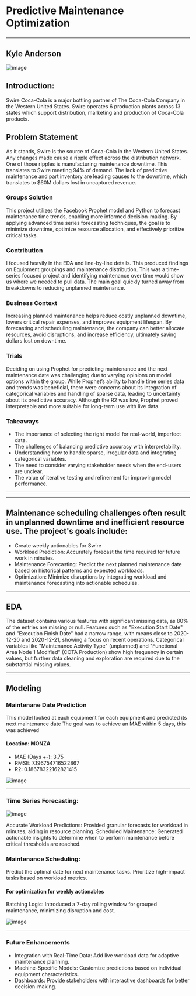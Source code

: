 # Predictive Maintenance Optimization
### 
---
Kyle Anderson
---


![image](https://github.com/user-attachments/assets/795701a7-b73b-4485-8d2c-cb51adb0ad32)

## Introduction: 

Swire Coca-Cola is a major bottling partner of The Coca-Cola Company in the Western United States. Swire operates 6 production plants across 13 states which support distribution, marketing and production of Coca-Cola products. 

## Problem Statement
As it stands, Swire is the source of Coca-Cola in the Western United States. Any changes made cause a ripple effect across the distribution network. One of those ripples is manufacturing maintenance downtime. This translates to Swire meeting 94% of demand. The lack of predictive maintenance and part inventory are leading causes to the downtime, which translates to $60M dollars lost in uncaptured revenue.  

### Groups Solution
This project utilizes the Facebook Prophet model and Python to forecast maintenance time trends, enabling more informed decision-making. By applying advanced time series forecasting techniques, the goal is to minimize downtime, optimize resource allocation, and effectively prioritize critical tasks.

### Contribution
I focused heavily in the EDA and line-by-line details. This produced findings on Equipment groupings and maintenance distribution. This was a time-series focused project and identifying maintenance over time would show us where we needed to pull data. The main goal quickly turned away from breakdowns to reducing unplanned maintenance.

### Business Context
Increasing planned maintenance helps reduce costly unplanned downtime, lowers critical repair expenses, and improves equipment lifespan. By forecasting and scheduling maintenance, the company can better allocate resources, avoid disruptions, and increase efficiency, ultimately saving dollars lost on downtime.

### Trials
Deciding on using Prophet for predicting maintenance and the next maintenance date was challenging due to varying opinions on model options within the group. While Prophet’s ability to handle time series data and trends was beneficial, there were concerns about its integration of categorical variables and handling of sparse data, leading to uncertainty about its predictive accuracy. Although the R2 was low, Prophet proved interpretable and more suitable for long-term use with live data.

### Takeaways
* The importance of selecting the right model for real-world, imperfect data.
* The challenges of balancing predictive accuracy with interpretability.
* Understanding how to handle sparse, irregular data and integrating categorical variables.
* The need to consider varying stakeholder needs when the end-users are unclear.
* The value of iterative testing and refinement for improving model performance.

---
---

## Maintenance scheduling challenges often result in unplanned downtime and inefficient resource use. The project's goals include:

* Create weekly actionables for Swire
* Workload Prediction: Accurately forecast the time required for future work in minutes.
* Maintenance Forecasting: Predict the next planned maintenance date based on historical patterns and expected workloads.
* Optimization: Minimize disruptions by integrating workload and maintenance forecasting into actionable schedules.

---

## EDA
The dataset contains various features with significant missing data, as 80% of the entries are missing or null. Features such as "Execution Start Date" and "Execution Finish Date" had a narrow range, with means close to 2020-12-20 and 2020-12-21, showing a focus on recent operations. Categorical variables like "Maintenance Activity Type" (unplanned) and "Functional Area Node 1 Modified" (COTA Production) show high frequency in certain values, but further data cleaning and exploration are required due to the substantial missing values.

---

## Modeling

### Maintenane Date Prediction
This model looked at each equipment for each equipment and predicted its next maintenance date
The goal was to achieve an MAE within 5 days, this was achieved

#### Location: MONZA
* MAE (Days +-): 3.75
* RMSE: 7.196754716522867
* R2: 0.18678322162821415


![image](https://github.com/user-attachments/assets/cd0f1556-4508-4ede-a248-4dfdd415e33c)


---

### Time Series Forecasting:

![image](https://github.com/user-attachments/assets/4c18c383-1d6d-45a2-8cc7-2537fc38c7d2)

Accurate Workload Predictions: Provided granular forecasts for workload in minutes, aiding in resource planning.
Scheduled Maintenance: Generated actionable insights to determine when to perform maintenance before critical thresholds are reached.

### Maintenance Scheduling:
Predict the optimal date for next maintenance tasks.
Prioritize high-impact tasks based on workload metrics.


#### For optimization for weekly actionables
Batching Logic: Introduced a 7-day rolling window for grouped maintenance, minimizing disruption and cost.

![image](https://github.com/user-attachments/assets/acbb6401-6bad-43f4-8919-afd3ee477cad)

---

### Future Enhancements
* Integration with Real-Time Data: Add live workload data for adaptive maintenance planning.
* Machine-Specific Models: Customize predictions based on individual equipment characteristics.
* Dashboards: Provide stakeholders with interactive dashboards for better decision-making.






